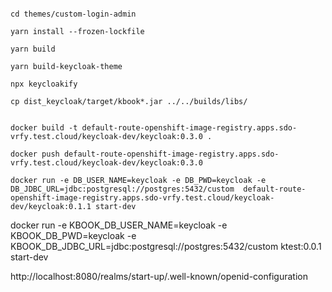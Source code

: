 ```

cd themes/custom-login-admin
 
yarn install --frozen-lockfile
 
yarn build
 
yarn build-keycloak-theme
 
npx keycloakify
 
cp dist_keycloak/target/kbook*.jar ../../builds/libs/


docker build -t default-route-openshift-image-registry.apps.sdo-vrfy.test.cloud/keycloak-dev/keycloak:0.3.0 .

docker push default-route-openshift-image-registry.apps.sdo-vrfy.test.cloud/keycloak-dev/keycloak:0.3.0

docker run -e DB_USER_NAME=keycloak -e DB_PWD=keycloak -e DB_JDBC_URL=jdbc:postgresql://postgres:5432/custom  default-route-openshift-image-registry.apps.sdo-vrfy.test.cloud/keycloak-dev/keycloak:0.1.1 start-dev
```

docker run -e KBOOK_DB_USER_NAME=keycloak -e KBOOK_DB_PWD=keycloak -e KBOOK_DB_JDBC_URL=jdbc:postgresql://postgres:5432/custom  ktest:0.0.1 start-dev


http://localhost:8080/realms/start-up/.well-known/openid-configuration


